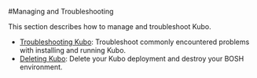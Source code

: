 #Managing and Troubleshooting

This section describes how to manage and troubleshoot Kubo.

* [Troubleshooting Kubo](troubleshooting/): Troubleshoot commonly encountered problems with installing and running Kubo.
* [Deleting Kubo](deleting/): Delete your Kubo deployment and destroy your BOSH environment. 

